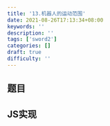 ```yaml
---
title: '13.机器人的运动范围'
date: 2021-08-26T17:13:34+08:00
keywords: ''
description: ''
tags: ['sword2']
categories: []
draft: true
difficulty: ''
---
```


## 题目


## JS实现 

```javascript

```

